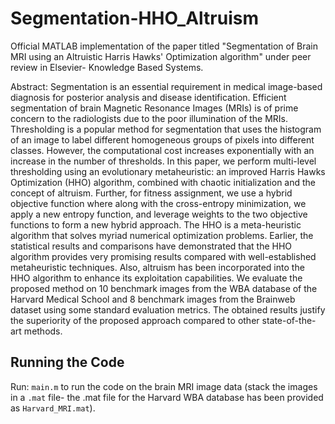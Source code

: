 # Segmentation-HHO_Altruism
Official MATLAB implementation of the paper titled "Segmentation of Brain MRI using an Altruistic Harris Hawks' Optimization algorithm" under peer review in Elsevier- Knowledge Based Systems.

Abstract: Segmentation is an essential requirement in medical image-based diagnosis for posterior analysis and disease identification. Efficient segmentation of brain Magnetic Resonance Images (MRIs) is of prime concern to the radiologists due to the poor illumination of the MRIs. Thresholding is a popular method for segmentation that uses the histogram of an image to label different homogeneous groups of pixels into different classes. However, the computational cost increases exponentially with an increase in the number of thresholds. In this paper, we perform multi-level thresholding using an evolutionary metaheuristic: an improved Harris Hawks Optimization (HHO) algorithm, combined with chaotic initialization and the concept of altruism. Further, for fitness assignment, we use a hybrid objective function where along with the cross-entropy minimization, we apply a new entropy function, and leverage weights to the two objective functions to form a new hybrid approach. The HHO is a meta-heuristic algorithm that solves myriad numerical optimization problems.  Earlier, the statistical results and comparisons have demonstrated that the HHO algorithm provides very promising results compared with well-established metaheuristic techniques. Also, altruism has been incorporated into the HHO algorithm to enhance its exploitation capabilities. We evaluate the proposed method on 10 benchmark images from the WBA database of the Harvard Medical School and 8 benchmark images from the Brainweb dataset using some standard evaluation metrics. The obtained results justify the superiority of the proposed approach compared to other state-of-the-art methods.

## Running the Code
Run: `main.m` to run the code on the brain MRI image data (stack the images in a `.mat` file- the .mat file for the Harvard WBA database has been provided as `Harvard_MRI.mat`).
